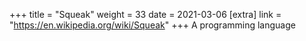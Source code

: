 +++
title = "Squeak"
weight = 33
date = 2021-03-06
[extra]
link = "https://en.wikipedia.org/wiki/Squeak"
+++
A programming language

